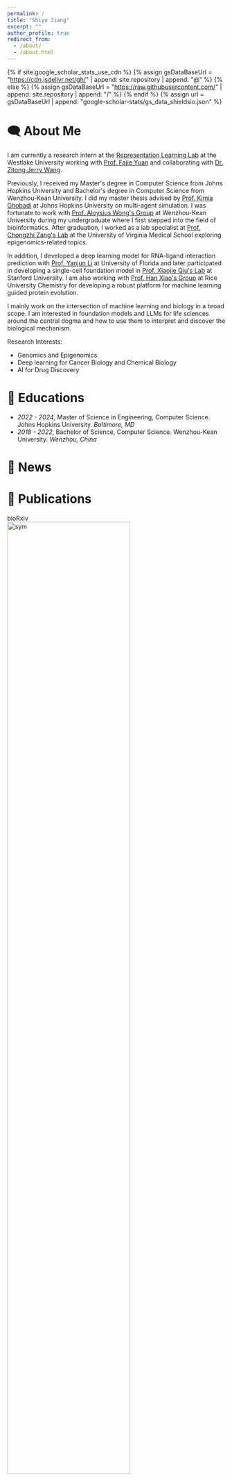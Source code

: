 ```yaml
---
permalink: /
title: "Shiyu Jiang"
excerpt: ""
author_profile: true
redirect_from: 
  - /about/
  - /about.html
---
```


{% if site.google_scholar_stats_use_cdn %}
{% assign gsDataBaseUrl = "https://cdn.jsdelivr.net/gh/" | append: site.repository | append: "@" %}
{% else %}
{% assign gsDataBaseUrl = "https://raw.githubusercontent.com/" | append: site.repository | append: "/" %}
{% endif %}
{% assign url = gsDataBaseUrl | append: "google-scholar-stats/gs_data_shieldsio.json" %}

<span class='anchor' id='about-me'></span>

# 🗨 About Me
I am currently a research intern at the [Representation Learning Lab](https://github.com/westlake-repl) 
at the Westlake University working with [Prof. Fajie Yuan](https://en.westlake.edu.cn/faculty/fajie-yuan.html) and 
collaborating with [Dr. Zitong Jerry Wang](https://cellethology.github.io/).

Previously, I received my Master's degree in Computer Science from Johns Hopkins University and 
Bachelor's degree in Computer Science from Wenzhou-Kean University. 
I did my master thesis advised by [Prof. Kimia Ghobadi](https://systems.jhu.edu/kimia/) at Johns Hopkins University on multi-agent simulation.
I was fortunate to work with [Prof. Aloysius Wong's Group](https://csmt.wku.edu.cn/en/node/1777) at Wenzhou-Kean University during my undergraduate
where I first stepped into the field of bioinformatics. After graduation, I worked as a lab specialist at [Prof. Chongzhi Zang's Lab](https://zanglab.github.io/index.htm) at 
the University of Virginia Medical School exploring epigenomics-related topics.

In addition, I developed a deep learning model for RNA-ligand interaction prediction with [Prof. Yanjun Li](https://yanjun-li.com/index.html) at University of Florida 
and later participated in developing a single-cell foundation model in [Prof. Xiaojie Qiu's Lab](https://www.devo-evo.com/) at Stanford University. 
I am also working with [Prof. Han Xiao's Group](https://xiao.rice.edu/) at Rice University Chemistry for developing a robust platform
for machine learning guided protein evolution.

[//]: # (Previously, I was working with Prof. Chongzhi Zang &#40;UVa&#41;, Prof. Xiaojie Qiu &#40;Stanford&#41;, Prof. Yanjun Li &#40;UFL&#41;, )

[//]: # (Prof. Han Xiao &#40;Rice&#41;, Dr. Kevin K. Yang &#40;MSR&#41;, Prof. Kimia Ghobadi &#40;JHU&#41;, Prof. Claus Aranha &#40;Tsukuba&#41;, )

[//]: # (Prof. Fajie Yuan &#40;Westlake&#41;, Dr. Jerry Wang &#40;Westlake&#41;, and Prof. Aloysius Wong &#40;WKU&#41;.)

I mainly work on the intersection of machine learning and biology in a broad scope. I am interested in foundation 
models and LLMs for life sciences around the central dogma and how to use them to interpret and 
discover the biological mechanism.

Research Interests:
- Genomics and Epigenomics
- Deep learning for Cancer Biology and Chemical Biology
- AI for Drug Discovery

[//]: # (- Artificial Life)

# 📖 Educations

[//]: # (- *2024.08 - Present*, Doctor of Philosophy, Computational Biology.)
- *2022 - 2024*, Master of Science in Engineering, Computer Science. Johns Hopkins University. *Baltimore, MD* 
- *2018 - 2022*, Bachelor of Science, Computer Science. Wenzhou-Kean University. *Wenzhou, China*

# 📰 News

[//]: # (- *2024.08*: )
[//]: # (- *2024.06*: The follow-up work of building an emotion model for [Koudou]&#40;https://github.com/caranha/Koudou&#41; has been accepted by ALIFE 2024. )
[//]: # (- *2024.03*: [ContraBind]&#40;&#41;, a contrastive learning based model for RNA-small molecules binding affinity prediction has been published as a preprint.)
[//]: # (- *2024.03*: [REFEREE]&#40;&#41;, a federated learning based single-cell foundation model has been published as a preprint.)
[//]: # (- *2024.03*: SICER2, a redesigned ChIP-seq broad peak calling tool, has been updated &#40;check the [Documentation]&#40;https://zanglab.github.io/SICER2/&#41;&#41;.)
[//]: # (- *2023.07*: The work to build based on a multi-agent model for pandemic simulation, [Koudou]&#40;https://github.com/caranha/Koudou&#41;, has been accepted by ALIFE 2023.)

# 📝 Publications
<div class='paper-box'><div class='paper-box-image'><div><div class="badge">bioRxiv</div><img src='images/qa.png' alt="sym" width="75%"></div></div>
<div class='paper-box-text' markdown="1">

[Decoding the Molecular Language of Proteins with Evola](https://www.biorxiv.org/content/10.1101/2025.01.05.630192v1)
Xibin Zhou, Chenchen Han, Yingqi Zhang, Jin Su, Kai Zhuang, **Shiyu Jiang**, Zichen Yuan, Wei Zheng, Fengyuan Dai, Yuyang Zhou, Yuyang Tao, Dan Wu, Fajie Yuan. *bioRxiv*, 2025.
[Website](http://www.chat-protein.com/)
</div>
</div>


<div class='paper-box'><div class='paper-box-image'><div><div class="badge">bioRxiv</div><img src='images/tabula.png' alt="sym" width="75%"></div></div>
<div class='paper-box-text' markdown="1">

[Toward a privacy-preserving predictive foundation model of single-cell transcriptomics with federated learning and tabular modeling](https://www.biorxiv.org/content/10.1101/2025.01.06.631427v1)
Jiayuan Ding * , Jianhui Lin * , **Shiyu Jiang** * , Yixin Wang, Ziyang Mao, Zhaoyu Fang, Jiliang Tang, Min Li, Xiaojie Qiu. *bioRxiv*, 2025.
[Package](https://github.com/aristoteleo/tabula)
</div>
</div>


<div class='paper-box'><div class='paper-box-image'><div><div class="badge">bioRxiv</div><img src='images/saprothub.png' alt="sym" width="75%"></div></div>
<div class='paper-box-text' markdown="1">

[SaprotHub: Making Protein Modeling Accessible to All Biologists](https://www.biorxiv.org/content/10.1101/2024.05.24.595648v5.abstract)
Jin Su, Zhikai Li, Chenchen Han, Yuyang Zhou, Yan He, Junjie Shan, Xibin Zhou, Xing Chang, **Shiyu Jiang**, Dacheng Ma, The OPMC, Martin Steinegger, Sergey Ovchinnikov, Fajie Yuan. *bioRxiv*, 2024.
[Platform](https://github.com/westlake-repl/SaprotHub?tab=readme-ov-file)
</div>
</div>


<div class='paper-box'><div class='paper-box-image'><div><div class="badge">ACS Nano</div><img src='images/acsnano.png' alt="sym" width="75%"></div></div>
<div class='paper-box-text' markdown="1">

[Integrating Metal–Phenolic Networks-Mediated Separation and Machine Learning-Aided Surface-Enhanced Raman Spectroscopy for Accurate Nanoplastics Quantification and Classification](https://pubs.acs.org/doi/abs/10.1021/acsnano.4c08316)
Haoxin Ye, **Shiyu Jiang**, Yan Yan, Bin Zhao, Edward R Grant, David D Kitts, Rickey Y Yada, Anubhav Pratap-Singh, Alberto Baldelli, Tianxi Yang. *ACS Nano*, 2024.
[Featured on Cover](https://pubs.acs.org/cms/10.1021/ancac3.2024.18.issue-38/asset/ancac3.2024.18.issue-38.xlargecover-4.jpg)
</div>
</div>


<div class='paper-box'><div class='paper-box-image'><div><div class="badge">ALIFE 2023</div><img src='images/covid_sim.png' alt="sym" width="75%"></div></div>
<div class='paper-box-text' markdown="1">

[Simulating Disease Spread During Disaster Scenarios](https://direct.mit.edu/isal/proceedings/isal/35/123/116938)
**Shiyu Jiang**, Heejoong Kim, Fabio Henrique Tanaka, Claus Aranha, Anna Bogdanova, Kimia Ghobadi, Anton Dahbura. *The International Conference on Artificial Life*, 2023.
[Code](https://github.com/caranha/Koudou/tree/ALIFE_2023)
</div>
</div>


<div class='paper-box'><div class='paper-box-image'><div><div class="badge">Bioinformatics</div><img src='images/bioinformatics2022.png' alt="sym" width="75%"></div></div>
<div class='paper-box-text' markdown="1">

[HNOXPred: a web tool for the prediction of gas-sensing H-NOX proteins from amino acid sequence](https://academic.oup.com/bioinformatics/article/38/19/4643/6673135)
**Shiyu Jiang**, Hemn Barzan Abdalla, Chuyun Bi, Yi Zhu, Xuechen Tian, Yixin Yang, Aloysius Wong. *Bioinformatics*, 2022
[Website](https://www.hnoxpred.com/) | [Code](https://github.com/JasonJiangs/HNOX_Pred)
</div>
</div>


<div class='paper-box'><div class='paper-box-image'><div><div class="badge">IJCNN 2021</div><img src='images/ijcnn.png' alt="sym" width="75%"></div></div>
<div class='paper-box-text' markdown="1">

[Deblur-yolo: Real-time object detection with efficient blind motion deblurring](https://ieeexplore.ieee.org/abstract/document/9534352)

Shen Zheng, Yuxiong Wu, **Shiyu Jiang**, Changjie Lu, Gaurav Gupta. *International Joint Conference on Neural Networks*, 2021

</div>
</div>

[comment]: <> (# 🎖 Honors and Awards)

[comment]: <> (- *2021.10* Lorem ipsum dolor sit amet, consectetur adipiscing elit. Vivamus ornare aliquet ipsum, ac tempus justo dapibus sit amet. )

[comment]: <> (- *2021.09* Lorem ipsum dolor sit amet, consectetur adipiscing elit. Vivamus ornare aliquet ipsum, ac tempus justo dapibus sit amet. )

# 🧑‍💻 Professional Experience
- *2024.08 - Present*, Research Intern, [Representation Learning Lab](https://github.com/westlake-repl), Westlake University, *Hangzhou, China*.
- *2024.01 - 2024.07*, Lab Specialist, [Chongzhi Zang Lab](https://zanglab.github.io/index.htm), University of Virginia School of Medicine, *Charlottesville, VA*.
- *2022.06 - 2022.08*, Software Engineer Intern, [Alibaba Cloud - PolarDB](https://www.alibabacloud.com/product/polardb), *Hangzhou, China*.
- *2021.09 - 2022.03*, Applied Research Intern, [Institute of Automation](https://people.ucas.edu.cn/~zhenshen?language=en), Chinese Academy of Sciences, *Beijing, China*.


# 🔨 Tools
## Model
- [Koudou](https://github.com/caranha/Koudou): 
  an agent-based model that simulates the infectious disease spread under college town scenario.

[//]: # (- [ProTrek]&#40;http://search-protrek.com/&#41;:)
  
[//]: # (- [Tabula]&#40;&#41;:)

[//]: # (  a privacy-protected foundation model for single-cell.)

[//]: # (- [SmartBind]&#40;&#41;:)
  

## Web server
- [HNOXPred](https://github.com/JasonJiangs/HNOX_Pred) (**Pred**iction of **H**eme-**N**itric oxide/**OX**ygen domains):
  a web server that predicts gas-sensing H-NOX proteins from amino acid sequences.

## Python Package
- [SICER 2.0](https://zanglab.github.io/SICER2/) (**S**patial-clustering **I**dentification of **C**hIP-**E**nriched **R**egions):
  a ChIP-Seq broad peak calling data analysis method.

# 🌎 Miscellaneous
Soccer (Visca Barça), Gym, Table tennis, Piano, Travel, etc.

<body>
  <a href="https://clustrmaps.com/site/1bt6x"  title="Visit tracker" >
    <img src="//www.clustrmaps.com/map_v2.png?d=aGpjzbKbHZT-5oLEhHvcK0igPnT7IvQmYxySQX6oPb4&cl=ffffff" />
  </a>
</body>